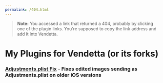 ```yaml
---
permalink: /404.html
---
```

> **Note:** You accessed a link that returned a 404, probably by clicking one of the plugin links. You're supposed to copy the link address and add it into Vendetta.

# My Plugins for Vendetta (or its forks)
### [Adjustments.plist Fix](https://froyo4u.github.io/ven-plugins/adjustments-fix) - Fixes edited images sending as Adjustments.plist on older iOS versions
